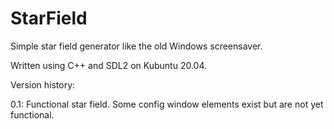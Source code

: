 # StarField
Simple star field generator like the old Windows screensaver.

Written using C++ and SDL2 on Kubuntu 20.04.

Version history:

0.1:
    Functional star field. Some config window elements exist but are not yet functional.